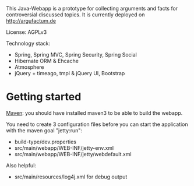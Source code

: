 This Java-Webapp is a prototype for collecting arguments and facts for controversial discussed topics. It is currently deployed on http://argufactum.de

License: AGPLv3

Technology stack:
- Spring, Spring MVC, Spring Security, Spring Social
- Hibernate ORM & Ehcache
- Atmosphere
- jQuery + timeago, tmpl & jQuery UI, Bootstrap

# Getting started
[Maven](http://maven.apache.org): you should have installed maven3 to be able to build the webapp.

You need to create 3 configuration files before you can start the application with the maven goal "jetty:run":

- build-type/dev.properties
- src/main/webapp/WEB-INF/jetty-env.xml
- src/main/webapp/WEB-INF/jetty/webdefault.xml

Also helpful:
- src/main/resources/log4j.xml for debug output

